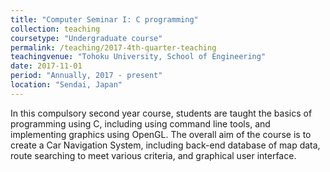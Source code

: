 ```yaml
---
title: "Computer Seminar I: C programming"
collection: teaching
coursetype: "Undergraduate course"
permalink: /teaching/2017-4th-quarter-teaching
teachingvenue: "Tohoku University, School of Engineering"
date: 2017-11-01
period: "Annually, 2017 - present"
location: "Sendai, Japan"
---
```


In this compulsory second year course, students are taught the basics of programming using C, including using command line tools, and implementing graphics using OpenGL. The overall aim of the course is to create a Car Navigation System, including back-end database of map data, route searching to meet various criteria, and graphical user interface.

